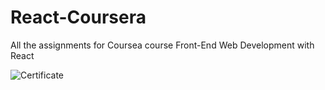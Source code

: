 # React-Coursera
All the assignments for Coursea course Front-End Web Development with React

![Certificate](https://github.com/meashishpokhrel/React-Coursera/blob/master/React-Coursera-NFWQGHF563JV?raw=true)